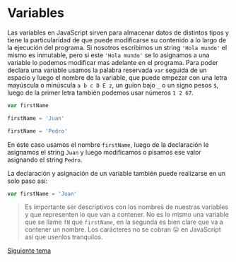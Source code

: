 # Variables

Las variables en JavaScript sirven para almacenar datos de distintos tipos y tiene la particularidad de que puede modificarse su contenido a lo largo de la ejecución del programa. Si nosotros escribimos un string `'Hola mundo'` el mismo es inmutable, pero si este `'Hola mundo'` se lo asignamos a una variable lo podemos modificar mas adelante en el programa.
Para poder declara una variable usamos la palabra reservada `var` seguida de un espacio y luego el nombre de la variable, que puede empezar con una letra mayúscula o minúscula `a b c D E z`, un guion bajo `_` o un signo pesos `$`, luego de la primer letra también podemos usar números `1 2 67`.

```js
var firstName 

firstName = 'Juan'

firstName = 'Pedro'

```

 En este caso usamos el nombre `firstName`, luego de la declaración le asignamos el string `Juan` y luego modificamos o pisamos ese valor asignando el string `Pedro`.

La declaración y asignación de un variable también puede realizarse en un solo paso así:

```js
var firstName = 'Juan'
```

> Es importante ser descriptivos con los nombres de nuestras variables y que representen lo que van a contener. No es lo mismo una variable que se llame `fN` que `firstName`, en la segunda es bien clare que va a contener un nombre. Los carácteres no se cobran 😛 en JavaScript así que usenlos tranquilos.

[Siguiente tema](01_04_tipos_de_valores.md)
